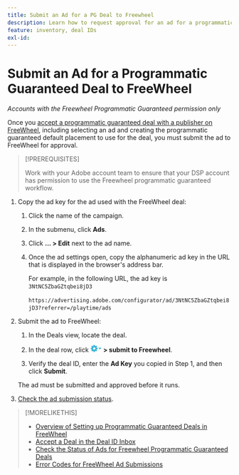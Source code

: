 ```yaml
---
title: Submit an Ad for a PG Deal to Freewheel
description: Learn how to request approval for an ad for a programmatic guaranteed deal with a publisher on FreeWheel.
feature: inventory, deal IDs
exl-id: 
---
```

# Submit an Ad for a Programmatic Guaranteed Deal to FreeWheel 

*Accounts with the Freewheel Programmatic Guaranteed permission only*

Once you [accept a programmatic guaranteed deal with a publisher on FreeWheel](#programmatic-guaranteed-set-up.md#pg-setup-deal-id-inbox), including selecting an ad and creating the programmatic guaranteed default placement to use for the deal, you must submit the ad to FreeWheel for approval.

>[!PREREQUISITES]
>
>Work with your Adobe account team to ensure that your DSP account has permission to use the Freewheel programmatic guaranteed workflow.

1. Copy the ad key for the ad used with the FreeWheel deal:

   1. Click the name of the campaign.

   1. In the submenu, click **Ads**.
   
   1. Click  **... > Edit** next to the ad name.
   
   1. Once the ad settings open, copy the alphanumeric ad key in the URL that is displayed in the browser's address bar.

      For example, in the following URL, the ad key is `3NtNC5ZbaGZtqbei8jD3`
      
      `https://advertising.adobe.com/configurator/ad/3NtNC5ZbaGZtqbei8jD3?referrer=/playtime/ads`

1. Submit the ad to FreeWheel:

    1. In the Deals view, locate the deal.

    1. In the deal row, click ![Options menu](/help/dsp/assets/options-menu.png) **> submit to Freewheel**.

    1. Verify the deal ID, enter the **Ad Key** you copied in Step 1, and then click **Submit**.

    The ad must be submitted and approved before it runs.

1. [Check the ad submission status](freewheel-check-status.md).

>[!MORELIKETHIS]
>
>* [Overview of Setting up Programmatic Guaranteed Deals in FreeWheel](freewheel-overview.md)
>* [Accept a Deal in the Deal ID Inbox](deal-id-inbox-accept.md)
>* [Check the Status of Ads for Freewheel Programmatic Guaranteed Deals](freewheel-check-status.md)
>* [Error Codes for FreeWheel Ad Submissions](freewheel-error-codes.md)
